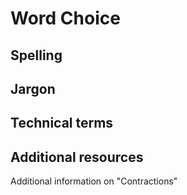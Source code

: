 # Word Choice

## Spelling

## Jargon

## Technical terms




## Additional resources

Additional information on "Contractions"
